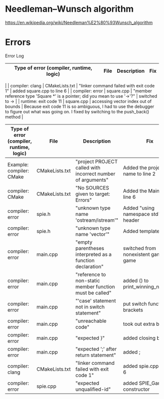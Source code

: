 # Needleman–Wunsch algorithm
https://en.wikipedia.org/wiki/Needleman%E2%80%93Wunsch_algorithm

# Errors
Error Log

| Type of error (compiler, runtime, logic) | File | Description | Fix |
| ---------------------------------------- | ---- | ----------- | --- |
|
| compiler: clang | CMakeLists.txt | "linker command failed with exit code 1" | added square.cpp to line 6 |
| compiler: error | square.cpp | "member reference type 'Square *' is a pointer; did you mean to use '->'?" | switched to -> |
| runtime: exit code 11 | square.cpp | accessing vector index out of bounds | Because exit code 11 is so ambiguous, I had to use the debugger to figure out what was going on. I fixed by switching to the push_back() method |


| Type of error (compiler, runtime, logic) | File | Description | Fix |
| ---------------------------------------- | ---- | ----------- | --- |
| Example: compiler: CMake | CMakeLists.txt | "project PROJECT called with incorrect number of arguments" | Added the project name to line 2 |
| compiler: CMake | CMakeLists.txt | "No SOURCES given to target: Errors" | Added the Main.cpp to line 6 |
| compiler: error | spie.h | "unknown type name 'ostream/istream'" | Added "using namespace std" to header |
| compiler: error | spie.h | "unknown type name 'vector'" | Added template <int> |
| compiler: error | main.cpp | "empty parentheses interpreted as a function declaration" | switched from nonexistent game() to game |
| compiler: error | main.cpp | "reference to non-static member function must be called" | added () to print_winning_numbers |
| compiler: error | main.cpp | "'case' statement not in switch statement" | put switch function in brackets |
| compiler: error | main.cpp | "unreachable code" | took out extra brackets |
| compiler: error | main.cpp | "expected }" | added closing bracket |
| compiler: error | main.cpp | "expected ';' after return statement" | added ; |
| compiler: clang | CMakeLists.txt | "linker command failed with exit code 1" | added spie.cpp to line 6 |
| compiler: error | spie.cpp | "expected unqualified-id" | added SPIE_Game:: to constructor |


